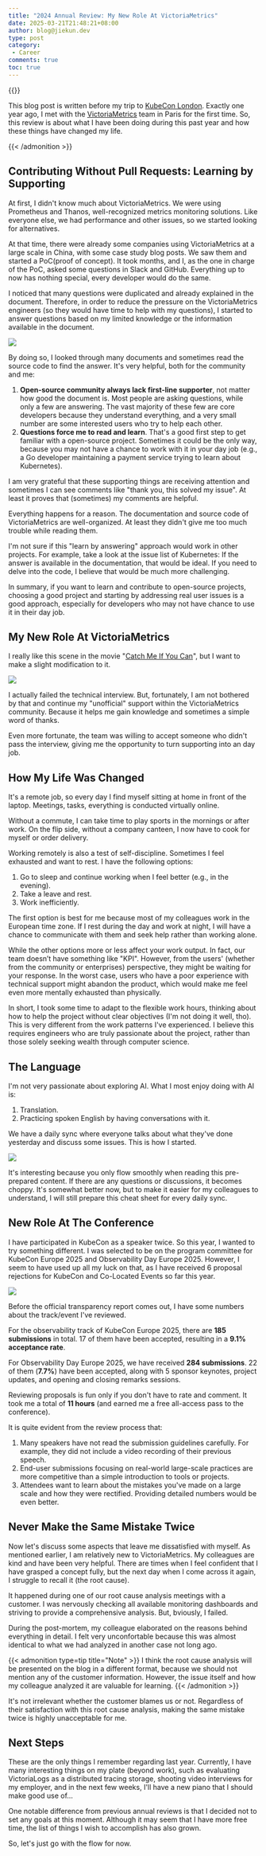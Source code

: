 ```yaml
---
title: "2024 Annual Review: My New Role At VictoriaMetrics"
date: 2025-03-21T21:48:21+08:00
author: blog@jiekun.dev
type: post
category: 
 - Career
comments: true
toc: true
---
```


{{<admonition type=note title="Context">}}

This blog post is written before my trip to [KubeCon London](https://kccnceu2025.sched.com/). Exactly one year ago, I met with the [VictoriaMetrics](https://victoriametrics.com/) team in Paris for the first time. So, this review is about what I have been doing during this past year and how these things have changed my life.

{{< /admonition >}}

## Contributing Without Pull Requests: Learning by Supporting
At first, I didn't know much about VictoriaMetrics. We were using Prometheus and Thanos, well-recognized metrics monitoring solutions. Like everyone else, we had performance and other issues, so we started looking for alternatives.

At that time, there were already some companies using VictoriaMetrics at a large scale in China, with some case study blog posts. We saw them and started a PoC(proof of concept). It took months, and I, as the one in charge of the PoC, asked some questions in Slack and GitHub. Everything up to now has nothing special, every developer would do the same.

I noticed that many questions were duplicated and already explained in the document. Therefore, in order to reduce the pressure on the VictoriaMetrics engineers (so they would have time to help with my questions), I started to answer questions based on my limited knowledge or the information available in the document.

![](../202503-2024-summary/comment_trend.webp)

By doing so, I looked through many documents and sometimes read the source code to find the answer. It's very helpful, both for the community and me:
1. **Open-source community always lack first-line supporter**, not matter how good the document is. Most people are asking questions, while only a few are answering. The vast majority of these few are core developers because they understand everything, and a very small number are some interested users who try to help each other.
2. **Questions force me to read and learn**. That's a good first step to get familiar with a open-source project. Sometimes it could be the only way, because you may not have a chance to work with it in your day job (e.g., a Go developer maintaining a payment service trying to learn about Kubernetes).

I am very grateful that these supporting things are receiving attention and sometimes I can see comments like "thank you, this solved my issue". At least it proves that (sometimes) my comments are helpful.

Everything happens for a reason. The documentation and source code of VictoriaMetrics are well-organized. At least they didn't give me too much trouble while reading them.

I'm not sure if this "learn by answering" approach would work in other projects. For example, take a look at the issue list of Kubernetes: If the answer is available in the documentation, that would be ideal. If you need to delve into the code, I believe that would be much more challenging.

In summary, if you want to learn and contribute to open-source projects, choosing a good project and starting by addressing real user issues is a good approach, especially for developers who may not have chance to use it in their day job.

## My New Role At VictoriaMetrics

I really like this scene in the movie "[Catch Me If You Can](https://www.imdb.com/title/tt0264464/)", but I want to make a slight modification to it.

![](../202503-2024-summary/interview.webp)

I actually failed the technical interview. But, fortunately, I am not bothered by that and continue my "unofficial" support within the VictoriaMetrics community. Because it helps me gain knowledge and sometimes a simple word of thanks.

Even more fortunate, the team was willing to accept someone who didn't pass the interview, giving me the opportunity to turn supporting into an day job.

## How My Life Was Changed
It's a remote job, so every day I find myself sitting at home in front of the laptop. Meetings, tasks, everything is conducted virtually online.

Without a commute, I can take time to play sports in the mornings or after work. On the flip side, without a company canteen, I now have to cook for myself or order delivery.

Working remotely is also a test of self-discipline. Sometimes I feel exhausted and want to rest. I have the following options:
1. Go to sleep and continue working when I feel better (e.g., in the evening).
2. Take a leave and rest.
3. Work inefficiently.

The first option is best for me because most of my colleagues work in the European time zone. If I rest during the day and work at night, I will have a chance to communicate with them and seek help rather than working alone. 

While the other options more or less affect your work output. In fact, our team doesn’t have something like "KPI". However, from the users' (whether from the community or enterprises) perspective, they might be waiting for your response. In the worst case, users who have a poor experience with technical support might abandon the product, which would make me feel even more mentally exhausted than physically.

In short, I took some time to adapt to the flexible work hours, thinking about how to help the project without clear objectives (I'm not doing it well, tho). This is very different from the work patterns I've experienced. I believe this requires engineers who are truly passionate about the project, rather than those solely seeking wealth through computer science.

## The Language
I'm not very passionate about exploring AI. What I most enjoy doing with AI is:
1. Translation.
2. Practicing spoken English by having conversations with it.

We have a daily sync where everyone talks about what they've done yesterday and discuss some issues. This is how I started.

![](../202503-2024-summary/daily_sync.webp)

It's interesting because you only flow smoothly when reading this pre-prepared content. If there are any questions or discussions, it becomes choppy. It's somewhat better now, but to make it easier for my colleagues to understand, I will still prepare this cheat sheet for every daily sync.

## New Role At The Conference

I have participated in KubeCon as a speaker twice. So this year, I wanted to try something different. I was selected to be on the program committee for KubeCon Europe 2025 and Observability Day Europe 2025. However, I seem to have used up all my luck on that, as I have received 6 proposal rejections for KubeCon and Co-Located Events so far this year.

![](../202503-2024-summary/pc_1.webp)

Before the official transparency report comes out, I have some numbers about the track/event I've reviewed.

For the observability track of KubeCon Europe 2025, there are **185 submissions** in total. 17 of them have been accepted, resulting in a **9.1% acceptance rate**.

For Observability Day Europe 2025, we have received **284 submissions**. 22 of them (**7.7%**) have been accepted, along with 5 sponsor keynotes, project updates, and opening and closing remarks sessions.

Reviewing proposals is fun only if you don't have to rate and comment. It took me a total of **11 hours** (and earned me a free all-access pass to the conference).

It is quite evident from the review process that:
1. Many speakers have not read the submission guidelines carefully. For example, they did not include a video recording of their previous speech. 
2. End-user submissions focusing on real-world large-scale practices are more competitive than a simple introduction to tools or projects. 
3. Attendees want to learn about the mistakes you've made on a large scale and how they were rectified. Providing detailed numbers would be even better.

## Never Make the Same Mistake Twice

Now let's discuss some aspects that leave me dissatisfied with myself. As mentioned earlier, I am relatively new to VictoriaMetrics. My colleagues are kind and have been very helpful. There are times when I feel confident that I have grasped a concept fully, but the next day when I come across it again, I struggle to recall it (the root cause).

It happened during one of our root cause analysis meetings with a customer. I was nervously checking all available monitoring dashboards and striving to provide a comprehensive analysis. But, bviously, I failed. 

During the post-mortem, my colleague elaborated on the reasons behind everything in detail. I felt very unconfortable because this was almost identical to what we had analyzed in another case not long ago.

{{< admonition type=tip title="Note" >}}
I think the root cause analysis will be presented on the blog in a different format, because we should not mention any of the customer information. However, the issue itself and how my colleague analyzed it are valuable for learning.
{{< /admonition >}}

It's not irrelevant whether the customer blames us or not. Regardless of their satisfaction with this root cause analysis, making the same mistake twice is highly unacceptable for me.

## Next Steps

These are the only things I remember regarding last year. Currently, I have many interesting things on my plate (beyond work), such as evaluating VictoriaLogs as a distributed tracing storage, shooting video interviews for my employer, and in the next few weeks, I'll have a new piano that I should make good use of...

One notable difference from previous annual reviews is that I decided not to set any goals at this moment. Although it may seem that I have more free time, the list of things I wish to accomplish has also grown.

So, let's just go with the flow for now.
